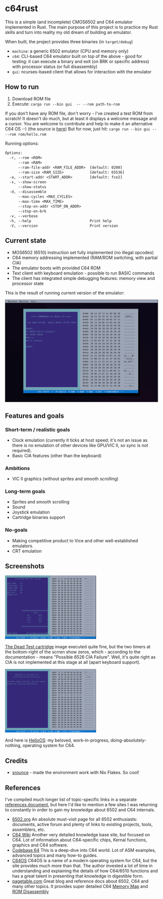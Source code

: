 # c64rust

This is a simple (and incomplete) CMOS6502 and C64 emulator implemented in Rust. The main purpose of this project is to
practice my Rust skills and turn into reality my old dream of building an emulator.

When built, the project provides three binaries (in `target/debug`)

- `machine`: a generic 6502 emulator (CPU and memory only)
- `c64`: CLI-based C64 emulator built on top of the above - good for testing: it
  can execute a binary and exit (on BRK or specific address) with processor status
  (or full disassembly)
- `gui`: ncurses-based client that allows for interaction with the emulator

## How to run

1. Download ROM file
2. Execute:
   `cargo run --bin gui  -- --rom path-to-rom`

If you don't have any ROM file, don't worry - I've created a test ROM from scratch!
It doesn't do much, but at least it displays a welcome message and a cursor.
You are welcome to contribute and help to make it an alternative C64 OS :-)
(the source is [here](https://github.com/ddrcode/c64rust/tree/main/rom))
But for now, just hit:
`cargo run --bin gui -- --rom rom/hello.rom`

Running options:

```
Options:
  -r, --rom <ROM>
      --ram <RAM>
      --ram-file-addr <RAM_FILE_ADDR>  [default: 0200]
      --ram-size <RAM_SIZE>            [default: 65536]
  -a, --start-addr <START_ADDR>        [default: fce2]
  -s, --show-screen
      --show-status
  -d, --disassemble
      --max-cycles <MAX_CYCLES>
      --max-time <MAX_TIME>
      --stop-on-addr <STOP_ON_ADDR>
      --stop-on-brk
  -v, --verbose
  -h, --help                           Print help
  -V, --version                        Print version
```

## Current state

- MOS6502 (6510) instruction set fully implemented (no illegal opcodes)
- C64 memory addressing implemented (RAM/ROM switching, with partial CIA)
- The emulator boots with provided C64 ROM
- Text client with keyboard emulation - possible to run BASIC commands
- The client has integrated simple debugging features: memory view and processor state

This is the result of running current version of the emulator:

<img src="screenshots/debugger.png?raw=true" width="800"/>

## Features and goals

### Short-term / realistic goals

- Clock emulation (currently it ticks at host speed; it's not an issue as there is no emulation of
  other devices like GPU/VIC II, so sync is not required).
- Basic CIA features (other than the keyboard)

### Ambitions

- VIC II graphics (without sprites and smooth scrolling)

### Long-term goals

- Sprites and smooth scrolling
- Sound
- Joystick emulation
- Cartridge binaries support

### No-goals

- Making competitive product to Vice and other well-established emulators.
- CRT emulation

## Screenshots

<img src="screenshots/dead_test.png?raw=true" width="300"/>

[The Dead Test cartridge](http://blog.worldofjani.com/?p=164) image executed quite fine, but the two timers
at the bottom-right of the scrren show zeros, which - according to the documentation - means
"Possible 6526 CIA Failure". Well, it's quite right as CIA is not implemented at this stage
at all (apart keyboard support).

<img src="screenshots/hello-os.png?raw=true" width="300"/>

And here is [HelloOS](rom/): my beloved, work-in-progress, doing-absolutely-nothing, operating system for C64.

## Credits

- [srounce](https://github.com/srounce) - made the environment work with Nix Flakes. So cool!

## References

I've compiled much longer list of topic-specific links in a separate
[references document](docs/references.md), but here I'd like to mention a few sites
I was returning to constantly in order to gain my knowledge about 6502 and C64 internals.

- [6502.org](http://6502.org/)
  An absolute must-visit page for all 6502 enthusiasts: documents, active forum and plenty
  of links to existing projects, tools, assemblers, etc.
- [C64 Wiki](https://www.c64-wiki.com/wiki/Main_Page)
  Another very detailed knowledge base site, but focused on C64.
  Lot of information about C64-specific chips, Kernal functions, graphics
  and C64 software.
- [Codebase 64](https://codebase64.org/)
  This is a deep-dive into C64 world. Lot of ASM examples, advanced topics
  and many how-to guides.
- [C64OS](https://c64os.com/)
  C64OS is a name of a modern operating system for C64, but the site
  provides much more than that. The author invested a lot of time in understanding
  and explaining the details of how C64/6510 functions and has a great talent
  in presenting that knowledge in digestible form.
- [pagetable.com](https://www.pagetable.com/)
  Great blog and reference docs about 6502, C64 and many other topics.
  It provides super detailed C64 [Memory Map](https://www.pagetable.com/c64ref/c64mem) and
  [ROM Disassembly](https://www.pagetable.com/c64ref/c64disasm/)
